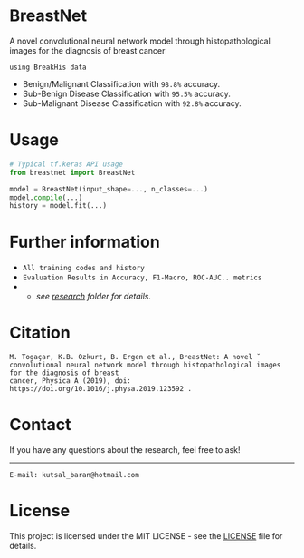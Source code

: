 # BreastNet
A novel convolutional neural network model through histopathological images for the diagnosis of breast cancer

```using BreakHis data```
- Benign/Malignant Classification with ```98.8%``` accuracy.
- Sub-Benign Disease Classification with ```95.5%``` accuracy.
- Sub-Malignant Disease Classification with ```92.8%``` accuracy.

# Usage
``` python
# Typical tf.keras API usage
from breastnet import BreastNet

model = BreastNet(input_shape=..., n_classes=...)
model.compile(...)
history = model.fit(...)
```

# Further information
- ```All training codes and history```
- ```Evaluation Results in Accuracy, F1-Macro, ROC-AUC.. metrics```
- - *see <a href="research">research</a> folder for details.*

# Citation
```
M. Togaçar, K.B. Özkurt, B. Ergen et al., BreastNet: A novel ˘
convolutional neural network model through histopathological images for the diagnosis of breast
cancer, Physica A (2019), doi: https://doi.org/10.1016/j.physa.2019.123592 .
```

# Contact
If you have any questions about the research, feel free to ask! 
<hr>

```
E-mail: kutsal_baran@hotmail.com
```

# License 
This project is licensed under the MIT LICENSE - see the <a href="LICENSE">LICENSE</a> file for details.

